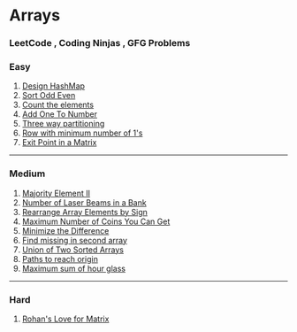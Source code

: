 # Arrays

### LeetCode , Coding Ninjas , GFG Problems

### Easy
1. [Design HashMap](https://leetcode.com/problems/design-hashmap/description/)
2. [Sort Odd Even](https://www.naukri.com/code360/problem-of-the-day/easy?leftPanelTabValue=PROBLEM)
3. [Count the elements](https://www.geeksforgeeks.org/problems/count-the-elements1529/1)
4. [Add One To Number](https://www.naukri.com/code360/problem-of-the-day/easy)
5. [Three way partitioning](https://www.geeksforgeeks.org/problems/three-way-partitioning/1)
6. [Row with minimum number of 1's](https://www.geeksforgeeks.org/problems/row-with-minimum-number-of-1s5430/1)
7. [Exit Point in a Matrix](https://www.geeksforgeeks.org/problems/exit-point-in-a-matrix0905/1)

<hr>

### Medium
1. [Majority Element II](https://leetcode.com/problems/majority-element-ii/description/)
2. [Number of Laser Beams in a Bank](https://leetcode.com/problems/number-of-laser-beams-in-a-bank/description/?envType=daily-question&envId=2024-01-03)
3. [Rearrange Array Elements by Sign](https://leetcode.com/problems/rearrange-array-elements-by-sign/description/?envType=daily-question&envId=2024-02-14)
4. [Maximum Number of Coins You Can Get](https://leetcode.com/problems/maximum-number-of-coins-you-can-get/description/)
5. [Minimize the Difference](https://www.geeksforgeeks.org/problems/minimize-the-difference/1)
6. [Find missing in second array](https://www.geeksforgeeks.org/problems/in-first-but-second5423/1)
7. [Union of Two Sorted Arrays](https://www.geeksforgeeks.org/problems/union-of-two-sorted-arrays-1587115621/1)
8. [Paths to reach origin](https://www.geeksforgeeks.org/problems/paths-to-reach-origin3850/1)
9. [Maximum sum of hour glass](https://www.geeksforgeeks.org/problems/maximum-sum-of-hour-glass3842/1)

<hr>

### Hard
1. [Rohan's Love for Matrix](https://www.geeksforgeeks.org/problems/rohans-love-for-matrix4723/1)
